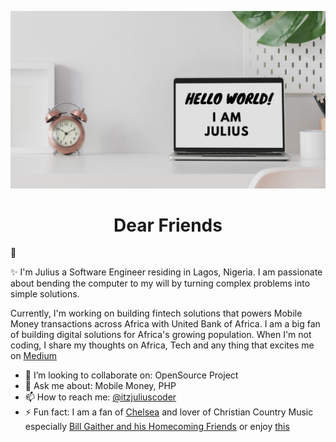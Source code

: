 [![Header](https://raw.githubusercontent.com/itsjuliuscoder/itsjuliuscoder/main/julius_header.png)](https://afrihow.com/)

<h1 align='center'>Dear Friends</h1>👋

✨ I'm Julius a Software Engineer residing in Lagos, Nigeria. I am passionate about bending the computer to my will by turning complex problems into simple solutions.

Currently, I'm working on building fintech solutions that powers Mobile Money transactions across Africa with United Bank of Africa. I am a big fan of building digital solutions for Africa's growing population. When I'm not coding, I share my thoughts on Africa, Tech and any thing that excites me on [Medium](https://medium.com/@juliusolajumokecoder)

<!-- You can find me on ,  or on [![LinkedIn][3.2]][3]. -->

<!--
**itsjuliuscoder/itsjuliuscoder** is a ✨ _special_ ✨ repository because its `README.md` (this file) appears on your GitHub profile.

Here are some ideas to get you started:
-->

- 👯 I’m looking to collaborate on: OpenSource Project
- 💬 Ask me about: Mobile Money, PHP
- 📫 How to reach me: [@itzjuliuscoder](https://twitter.com/itzjuliuscoder)
- ⚡ Fun fact: I am a fan of [Chelsea](https://twitter.com/ChelseaFC) and lover of Christian Country Music especially [Bill Gaither and his Homecoming Friends](https://www.youtube.com/channel/UCL7aOpP89MGVXrPu7Pzhhpw) or enjoy [this](https://www.youtube.com/watch?v=WFj8qZ0OAHk&list=PLbJ2NNqPTeArZ7O7GWeLUQI5aApZXN22I&index=4)
